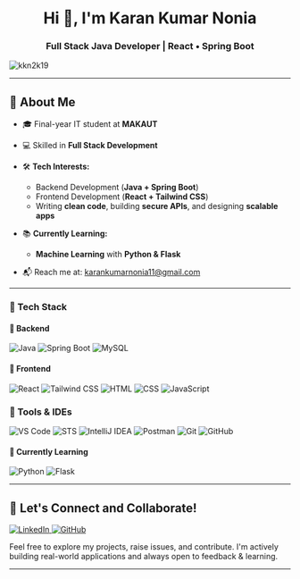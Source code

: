 <h1 align="center">Hi 👋, I'm Karan Kumar Nonia</h1>
<h3 align="center">Full Stack Java Developer | React • Spring Boot</h3>

<p align="left">
  <img src="https://komarev.com/ghpvc/?username=kkn2k19&label=Profile%20views&color=0e75b6&style=flat" alt="kkn2k19" />
</p>

---

## 👤 About Me

- 🎓 Final-year IT student at **MAKAUT**
- 💻 Skilled in **Full Stack Development**

- 🛠️ **Tech Interests:**
  - Backend Development (**Java + Spring Boot**)
  - Frontend Development (**React + Tailwind CSS**)
  - Writing **clean code**, building **secure APIs**, and designing **scalable apps**

- 📚 **Currently Learning:**
  - **Machine Learning** with **Python & Flask**

- 📬 Reach me at: [karankumarnonia11@gmail.com](mailto:karankumarnonia11@gmail.com)


---

### 🧰 Tech Stack

#### 🚀 Backend  
![Java](https://img.shields.io/badge/Java-%23ED8B00.svg?style=flat&logo=java&logoColor=white)
![Spring Boot](https://img.shields.io/badge/SpringBoot-%236DB33F.svg?style=flat&logo=springboot&logoColor=white)
![MySQL](https://img.shields.io/badge/MySQL-%2300f.svg?style=flat&logo=mysql&logoColor=white)

#### 🎯 Frontend  
![React](https://img.shields.io/badge/React-%2320232a.svg?style=flat&logo=react&logoColor=%2361DAFB)
![Tailwind CSS](https://img.shields.io/badge/TailwindCSS-%2338B2AC.svg?style=flat&logo=tailwind-css&logoColor=white)
![HTML](https://img.shields.io/badge/HTML5-%23E34F26.svg?style=flat&logo=html5&logoColor=white)
![CSS](https://img.shields.io/badge/CSS3-%231572B6.svg?style=flat&logo=css3&logoColor=white)
![JavaScript](https://img.shields.io/badge/JavaScript-%23F7DF1E.svg?style=flat&logo=javascript&logoColor=black)

### 🔧 Tools & IDEs  
![VS Code](https://img.shields.io/badge/VSCode-%23007ACC.svg?style=flat&logo=visual-studio-code&logoColor=white) 
![STS](https://img.shields.io/badge/STS-%236DB33F.svg?style=flat&logo=spring&logoColor=white) 
![IntelliJ IDEA](https://img.shields.io/badge/IntelliJIDEA-%23000000.svg?style=flat&logo=intellijidea&logoColor=white) 
![Postman](https://img.shields.io/badge/Postman-FF6C37?style=flat&logo=postman&logoColor=white) 
![Git](https://img.shields.io/badge/Git-%23F05033.svg?style=flat&logo=git&logoColor=white) 
![GitHub](https://img.shields.io/badge/GitHub-%23121011.svg?style=flat&logo=github&logoColor=white)



#### 🧠 Currently Learning  
![Python](https://img.shields.io/badge/Python-%2314354C.svg?style=flat&logo=python&logoColor=white)
![Flask](https://img.shields.io/badge/Flask-%23000.svg?style=flat&logo=flask&logoColor=white)

---

## 🚀 Let's Connect and Collaborate!

<p align="left">
  <a href="https://www.linkedin.com/in/kkn2k19" target="_blank">
    <img src="https://img.shields.io/badge/-LinkedIn-0A66C2?style=flat-square&logo=linkedin&logoColor=white" alt="LinkedIn">
  </a>
  <a href="https://github.com/kkn2k19" target="_blank">
    <img src="https://img.shields.io/badge/-GitHub-181717?style=flat-square&logo=github&logoColor=white" alt="GitHub">
  </a>
  <!-- <a href="BANANE TO DAALUNGA" target="_blank">
    <img src="https://img.shields.io/badge/-Portfolio-000?style=flat-square&logo=react&logoColor=61DAFB" alt="Portfolio">
  </a> -->
</p>
Feel free to explore my projects, raise issues, and contribute.  
I'm actively building real-world applications and always open to feedback & learning.

---
